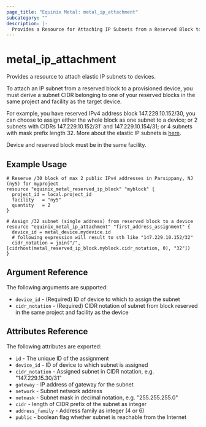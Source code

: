 ```yaml
---
page_title: "Equinix Metal: metal_ip_attachment"
subcategory: ""
description: |-
  Provides a Resource for Attaching IP Subnets from a Reserved Block to a Device
---
```


# metal\_ip\_attachment

Provides a resource to attach elastic IP subnets to devices.

To attach an IP subnet from a reserved block to a provisioned device, you must derive a subnet CIDR belonging to
one of your reserved blocks in the same project and facility as the target device.

For example, you have reserved IPv4 address block 147.229.10.152/30, you can choose to assign either the whole
block as one subnet to a device; or 2 subnets with CIDRs 147.229.10.152/31' and 147.229.10.154/31; or 4 subnets
with mask prefix length 32. More about the elastic IP subnets is [here](https://metal.equinix.com/developers/docs/networking/elastic-ips/).

Device and reserved block must be in the same facility.

## Example Usage

```hcl
# Reserve /30 block of max 2 public IPv4 addresses in Parsippany, NJ (ny5) for myproject
resource "equinix_metal_reserved_ip_block" "myblock" {
  project_id = local.project_id
  facility   = "ny5"
  quantity   = 2
}

# Assign /32 subnet (single address) from reserved block to a device
resource "equinix_metal_ip_attachment" "first_address_assignment" {
  device_id = metal_device.mydevice.id
  # following expression will result to sth like "147.229.10.152/32"
  cidr_notation = join("/", [cidrhost(metal_reserved_ip_block.myblock.cidr_notation, 0), "32"])
}
```

## Argument Reference

The following arguments are supported:

* `device_id` - (Required) ID of device to which to assign the subnet
* `cidr_notation` - (Required) CIDR notation of subnet from block reserved in the same
  project and facility as the device

## Attributes Reference

The following attributes are exported:

* `id` - The unique ID of the assignment
* `device_id` - ID of device to which subnet is assigned
* `cidr_notation` - Assigned subnet in CIDR notation, e.g. "147.229.15.30/31"
* `gateway` - IP address of gateway for the subnet
* `network` - Subnet network address
* `netmask` - Subnet mask in decimal notation, e.g. "255.255.255.0"
* `cidr` - length of CIDR prefix of the subnet as integer
* `address_family` - Address family as integer (4 or 6)
* `public` - boolean flag whether subnet is reachable from the Internet

